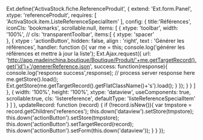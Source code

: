 Ext.define('ActivaStock.fiche.ReferenceProduit', {
    extend: 'Ext.form.Panel',
    xtype: 'referenceProduit',
    requires: [
        'ActivaStock.item.ListeReferenceSpecialItem'
    ],
    config: {
        title:'Références',
        iconCls: 'bookmarks',
        scrollable:null,
        items: [
            {
                xtype: 'toolbar',
                width: '100%',
//                cls: 'transparentToolbar',
                items:[
                    {
                        xtype: 'spacer'  
                    },
                    {
                        xtype : 'actionButton',
                        hidden: false,
                        align : 'right',
                        text  : 'Générer les références',
                        handler: function (){
                            var me = this;
                            console.log('générer les références et mettre à jour la liste');
                            Ext.Ajax.request({
                                url: 'http://app.madeinchina.boutique/Boutique/Produit/'+me.getTargetRecord().get('id')+'/genererReference.json',
                                success: function(response){
                                    console.log('response success',response);
                                    // process server response here
                                    me.getStore().load();
                                    Ext.getStore(me.getTargetRecord().getFlatClassName()+'s').load();
                                }
                            });
                        }
                    }
                ]
            },
            {
                width: '100%',
                height: '100%',
                xtype: 'dataview',
                useComponents: true,
                scrollable:true,
                cls: 'listereference',
                defaultType: 'listeReferenceSpecialItem'
            }
        ]
    },
    updateRecord: function (record) {
        if (!record.isNew()){
            var tmpstore = record.getChildren('references');
            this.down('dataview').setStore(tmpstore);
            this.down('actionButton').setStore(tmpstore);
            this.down('actionButton').setTargetRecord(record);
            this.down('actionButton').setForm(this.down('dataview'));
        }
    }
});

